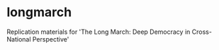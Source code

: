 # longmarch
Replication materials for 'The Long March: Deep Democracy in Cross-National Perspective'
